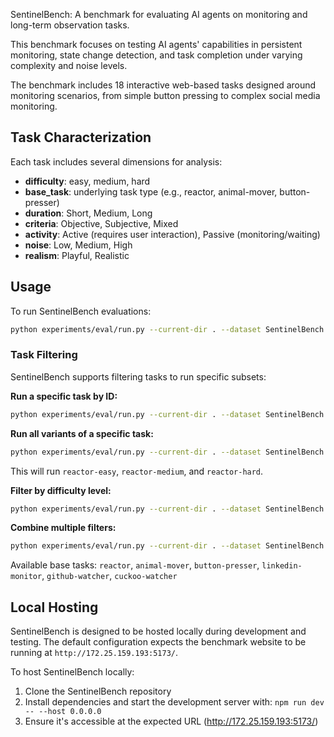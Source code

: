 SentinelBench: A benchmark for evaluating AI agents on monitoring and long-term observation tasks.

This benchmark focuses on testing AI agents' capabilities in persistent monitoring, state change detection, and task completion under varying complexity and noise levels.

The benchmark includes 18 interactive web-based tasks designed around monitoring scenarios, from simple button pressing to complex social media monitoring.

## Task Characterization

Each task includes several dimensions for analysis:
- **difficulty**: easy, medium, hard
- **base_task**: underlying task type (e.g., reactor, animal-mover, button-presser)
- **duration**: Short, Medium, Long
- **criteria**: Objective, Subjective, Mixed
- **activity**: Active (requires user interaction), Passive (monitoring/waiting)
- **noise**: Low, Medium, High
- **realism**: Playful, Realistic

## Usage

To run SentinelBench evaluations:

```bash
python experiments/eval/run.py --current-dir . --dataset SentinelBench --split test --run-id 1 --simulated-user-type none --parallel 1 --config experiments/endpoint_configs/config.yaml --mode run
```

### Task Filtering

SentinelBench supports filtering tasks to run specific subsets:

**Run a specific task by ID:**
```bash
python experiments/eval/run.py --current-dir . --dataset SentinelBench --split test --run-id 1 --simulated-user-type none --parallel 1 --config experiments/endpoint_configs/config.yaml --mode run --task-id reactor-easy
```

**Run all variants of a specific task:**
```bash
python experiments/eval/run.py --current-dir . --dataset SentinelBench --split test --run-id 1 --simulated-user-type none --parallel 1 --config experiments/endpoint_configs/config.yaml --mode run --base-task reactor
```
This will run `reactor-easy`, `reactor-medium`, and `reactor-hard`.

**Filter by difficulty level:**
```bash
python experiments/eval/run.py --current-dir . --dataset SentinelBench --split test --run-id 1 --simulated-user-type none --parallel 1 --config experiments/endpoint_configs/config.yaml --mode run --difficulty easy
```

**Combine multiple filters:**
```bash
python experiments/eval/run.py --current-dir . --dataset SentinelBench --split test --run-id 1 --simulated-user-type none --parallel 1 --config experiments/endpoint_configs/config.yaml --mode run --base-task animal-mover --difficulty medium
```

Available base tasks: `reactor`, `animal-mover`, `button-presser`, `linkedin-monitor`, `github-watcher`, `cuckoo-watcher`

## Local Hosting

SentinelBench is designed to be hosted locally during development and testing. The default configuration expects the benchmark website to be running at `http://172.25.159.193:5173/`.

To host SentinelBench locally:
1. Clone the SentinelBench repository
2. Install dependencies and start the development server with: `npm run dev -- --host 0.0.0.0`
3. Ensure it's accessible at the expected URL (http://172.25.159.193:5173/)
